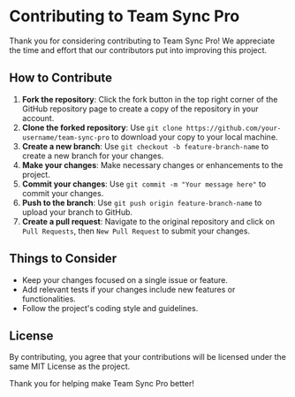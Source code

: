 # Contributing to Team Sync Pro

Thank you for considering contributing to Team Sync Pro! We appreciate the time and effort that our contributors put into improving this project.

## How to Contribute
1. **Fork the repository**: Click the fork button in the top right corner of the GitHub repository page to create a copy of the repository in your account.
2. **Clone the forked repository**: Use `git clone https://github.com/your-username/team-sync-pro` to download your copy to your local machine.
3. **Create a new branch**: Use `git checkout -b feature-branch-name` to create a new branch for your changes.
4. **Make your changes**: Make necessary changes or enhancements to the project.
5. **Commit your changes**: Use `git commit -m "Your message here"` to commit your changes.
6. **Push to the branch**: Use `git push origin feature-branch-name` to upload your branch to GitHub.
7. **Create a pull request**: Navigate to the original repository and click on `Pull Requests`, then `New Pull Request` to submit your changes.

## Things to Consider
- Keep your changes focused on a single issue or feature.
- Add relevant tests if your changes include new features or functionalities.
- Follow the project's coding style and guidelines.

## License
By contributing, you agree that your contributions will be licensed under the same MIT License as the project.

Thank you for helping make Team Sync Pro better!